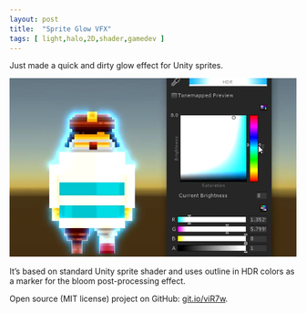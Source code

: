 ```yaml
---
layout: post
title:  "Sprite Glow VFX"
tags: [ light,halo,2D,shader,gamedev ]
---
```


Just made a quick and dirty glow effect for Unity sprites. 

![](assets/images/posts/sprite-glow.png)

It’s based on standard Unity sprite shader and uses outline in HDR colors as a marker for the bloom post-processing effect.

Open source (MIT license) project on GitHub: [git.io/viR7w](https://git.io/viR7w).